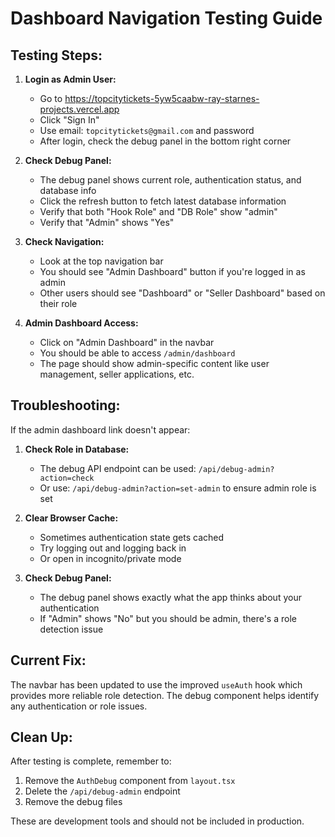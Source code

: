 # Dashboard Navigation Testing Guide

## Testing Steps:

1. **Login as Admin User:**
   - Go to https://topcitytickets-5yw5caabw-ray-starnes-projects.vercel.app
   - Click "Sign In" 
   - Use email: `topcitytickets@gmail.com` and password
   - After login, check the debug panel in the bottom right corner

2. **Check Debug Panel:**
   - The debug panel shows current role, authentication status, and database info
   - Click the refresh button to fetch latest database information
   - Verify that both "Hook Role" and "DB Role" show "admin"
   - Verify that "Admin" shows "Yes"

3. **Check Navigation:**
   - Look at the top navigation bar
   - You should see "Admin Dashboard" button if you're logged in as admin
   - Other users should see "Dashboard" or "Seller Dashboard" based on their role

4. **Admin Dashboard Access:**
   - Click on "Admin Dashboard" in the navbar
   - You should be able to access `/admin/dashboard`
   - The page should show admin-specific content like user management, seller applications, etc.

## Troubleshooting:

If the admin dashboard link doesn't appear:

1. **Check Role in Database:**
   - The debug API endpoint can be used: `/api/debug-admin?action=check`
   - Or use: `/api/debug-admin?action=set-admin` to ensure admin role is set

2. **Clear Browser Cache:**
   - Sometimes authentication state gets cached
   - Try logging out and logging back in
   - Or open in incognito/private mode

3. **Check Debug Panel:**
   - The debug panel shows exactly what the app thinks about your authentication
   - If "Admin" shows "No" but you should be admin, there's a role detection issue

## Current Fix:

The navbar has been updated to use the improved `useAuth` hook which provides more reliable role detection. The debug component helps identify any authentication or role issues.

## Clean Up:

After testing is complete, remember to:
1. Remove the `AuthDebug` component from `layout.tsx`
2. Delete the `/api/debug-admin` endpoint
3. Remove the debug files

These are development tools and should not be included in production.
